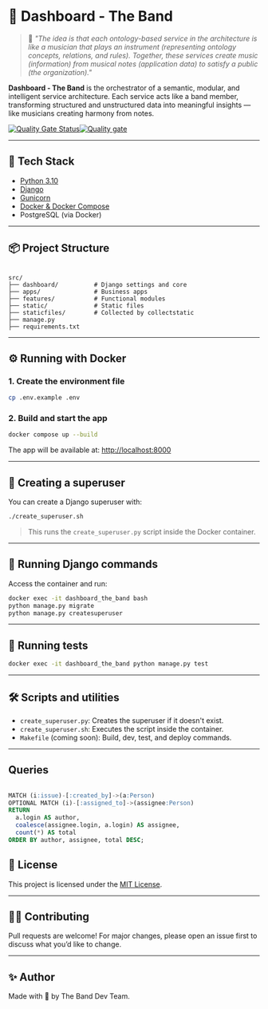 # 🎸 Dashboard - The Band

> 🧠 *"The idea is that each ontology-based service in the architecture is like a musician that plays an instrument (representing ontology concepts, relations, and rules). Together, these services create music (information) from musical notes (application data) to satisfy a public (the organization)."*

**Dashboard - The Band** is the orchestrator of a semantic, modular, and intelligent service architecture. Each service acts like a band member, transforming structured and unstructured data into meaningful insights — like musicians creating harmony from notes.

[![Quality Gate Status](https://sonarcloud.io/api/project_badges/measure?project=The-Band-Solution_dashboard&metric=alert_status)](https://sonarcloud.io/summary/new_code?id=The-Band-Solution_dashboard)[![Quality gate](https://sonarcloud.io/api/project_badges/quality_gate?project=The-Band-Solution_dashboard)](https://sonarcloud.io/summary/new_code?id=The-Band-Solution_dashboard)

---

## 🚀 Tech Stack

- [Python 3.10](https://www.python.org/)
- [Django](https://www.djangoproject.com/)
- [Gunicorn](https://gunicorn.org/)
- [Docker & Docker Compose](https://docs.docker.com/)
- PostgreSQL (via Docker)

---

## 📦 Project Structure

```

src/
├── dashboard/          # Django settings and core
├── apps/               # Business apps
├── features/           # Functional modules
├── static/             # Static files
├── staticfiles/        # Collected by collectstatic
├── manage.py
├── requirements.txt

````

---

## ⚙️ Running with Docker

### 1. Create the environment file

```bash
cp .env.example .env
````

### 2. Build and start the app

```bash
docker compose up --build
```

The app will be available at: [http://localhost:8000](http://localhost:8000)

---

## 👤 Creating a superuser

You can create a Django superuser with:

```bash
./create_superuser.sh
```

> This runs the `create_superuser.py` script inside the Docker container.

---

## 🐍 Running Django commands

Access the container and run:

```bash
docker exec -it dashboard_the_band bash
python manage.py migrate
python manage.py createsuperuser
```

---

## 🧪 Running tests

```bash
docker exec -it dashboard_the_band python manage.py test
```

---

## 🛠️ Scripts and utilities

* `create_superuser.py`: Creates the superuser if it doesn't exist.
* `create_superuser.sh`: Executes the script inside the container.
* `Makefile` (coming soon): Build, dev, test, and deploy commands.

---

## Queries
```sql

MATCH (i:issue)-[:created_by]->(a:Person)
OPTIONAL MATCH (i)-[:assigned_to]->(assignee:Person)
RETURN 
  a.login AS author, 
  coalesce(assignee.login, a.login) AS assignee, 
  count(*) AS total
ORDER BY author, assignee, total DESC;

```

## 📁 License

This project is licensed under the [MIT License](LICENSE).

---

## 🙋‍♂️ Contributing

Pull requests are welcome! For major changes, please open an issue first to discuss what you’d like to change.

---

## ✨ Author

Made with 💙 by The Band Dev Team.

